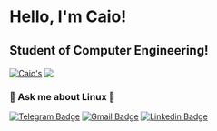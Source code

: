 <!--
**caiocichetti/caiocichetti** is a ✨ _special_ ✨ repository because its `README.md` (this file) appears on your GitHub profile. -->
# Hello, I'm Caio!
## Student of Computer Engineering!

<a href="https://github.com/caiocichetti/caiocichetti">
  <img align="center" src="https://github-readme-stats.vercel.app/api/top-langs/?username=caiocichetti&hide=java,html&title_color=d0d0d0&text_color=d0d0d0&icon_color=d0d0d0&bg_color=2D2D2F" alt=Caio's GitHub Stats" />
</a>
<a href="https://github.com/caiocichetti/caiocichetti">
  <img align="center" src="https://github-readme-stats.vercel.app/api?username=caiocichetti&show_icons=true&line_height=27&count_private=true&title_color=d0d0d0&text_color=d0d0d0&icon_color=d0d0d0&bg_color=2D2D2F" />
</a>




### :speech_balloon: Ask me about Linux :penguin:

[![Telegram Badge](https://img.shields.io/badge/-Telegram-1ca0f1?style=flat-square&labelColor=1ca0f1&logo=telegram&logoColor=white&link=https://t.me/caiocichetti/)](https://t.me/caiocichetti/)
[![Gmail Badge](https://img.shields.io/badge/-Gmail-c14438?style=flat-square&logo=Gmail&logoColor=white&link=mailto:caiocichetti08@gmail.com)](mailto:caiocichetti08@gmail.com)
[![Linkedin Badge](https://img.shields.io/badge/-LinkedIn-blue?style=flat-square&logo=Linkedin&logoColor=white&link=https://www.linkedin.com/in/caio-antonio-cichetti-roberto/)](https://www.linkedin.com/in/caio-antonio-cichetti-roberto/)


